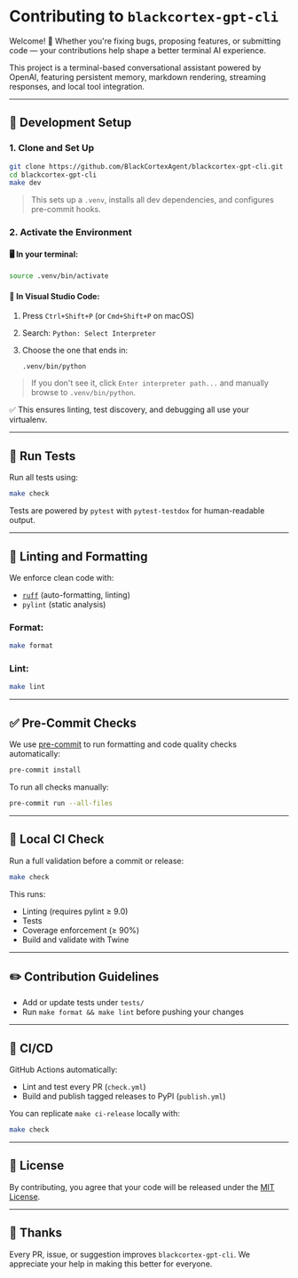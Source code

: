 # Contributing to `blackcortex-gpt-cli`

Welcome! 🎉 Whether you're fixing bugs, proposing features, or submitting code — your contributions help shape a better terminal AI experience.

This project is a terminal-based conversational assistant powered by OpenAI, featuring persistent memory, markdown rendering, streaming responses, and local tool integration.

---

## 🧰 Development Setup

### 1. Clone and Set Up

```bash
git clone https://github.com/BlackCortexAgent/blackcortex-gpt-cli.git
cd blackcortex-gpt-cli
make dev
```

> This sets up a `.venv`, installs all dev dependencies, and configures pre-commit hooks.

### 2. Activate the Environment

#### 🖥️ In your terminal:

```bash
source .venv/bin/activate
```

#### 🧠 In **Visual Studio Code**:

1. Press `Ctrl+Shift+P` (or `Cmd+Shift+P` on macOS)
2. Search: `Python: Select Interpreter`
3. Choose the one that ends in:

   ```
   .venv/bin/python
   ```

> If you don't see it, click `Enter interpreter path...` and manually browse to `.venv/bin/python`.

✅ This ensures linting, test discovery, and debugging all use your virtualenv.

---

## 🧪 Run Tests

Run all tests using:

```bash
make check
```

Tests are powered by `pytest` with `pytest-testdox` for human-readable output.

---

## 🧼 Linting and Formatting

We enforce clean code with:

- [`ruff`](https://docs.astral.sh/ruff/) (auto-formatting, linting)
- `pylint` (static analysis)

### Format:

```bash
make format
```

### Lint:

```bash
make lint
```

---

## ✅ Pre-Commit Checks

We use [pre-commit](https://pre-commit.com) to run formatting and code quality checks automatically:

```bash
pre-commit install
```

To run all checks manually:

```bash
pre-commit run --all-files
```

---

## 🔁 Local CI Check

Run a full validation before a commit or release:

```bash
make check
```

This runs:

- Linting (requires pylint ≥ 9.0)
- Tests
- Coverage enforcement (≥ 90%)
- Build and validate with Twine

---

## ✏️ Contribution Guidelines

- Add or update tests under `tests/`
- Run `make format && make lint` before pushing your changes

---

## 🚀 CI/CD

GitHub Actions automatically:

- Lint and test every PR (`check.yml`)
- Build and publish tagged releases to PyPI (`publish.yml`)

You can replicate `make ci-release` locally with:

```bash
make check
```

---

## 📜 License

By contributing, you agree that your code will be released under the [MIT License](LICENSE).

---

## 🙏 Thanks

Every PR, issue, or suggestion improves `blackcortex-gpt-cli`. We appreciate your help in making this better for everyone.
